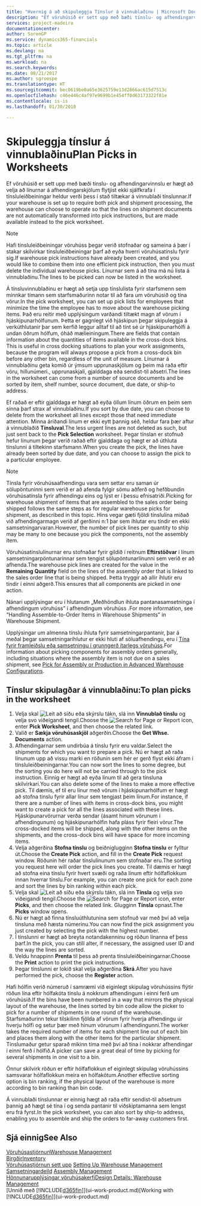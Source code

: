 ```yaml
---
title: "Hvernig á að skipuleggja Tínslur á vinnublaðinu | Microsoft Docs"
description: "Ef vöruhúsið er sett upp með bæði tínslu- og afhendingarvinnslu er hægt að velja að línurnar á afhendingarskjölum flytjist ekki sjálfkrafa í tínsluleiðbeiningar heldur verði þess í stað tiltækar á vinnublaði tínslunnar."
services: project-madeira
documentationcenter: 
author: SorenGP
ms.service: dynamics365-financials
ms.topic: article
ms.devlang: na
ms.tgt_pltfrm: na
ms.workload: na
ms.search.keywords: 
ms.date: 08/21/2017
ms.author: sgroespe
ms.translationtype: HT
ms.sourcegitcommit: bec0619be0a65e3625759e13d2866ac615d7513c
ms.openlocfilehash: c46e446c4af97e9699b1e454ff0d63173322f81e
ms.contentlocale: is-is
ms.lasthandoff: 01/30/2018

---
```

# <a name="plan-picks-in-worksheets"></a><span data-ttu-id="898e4-103">Skipuleggja tínslur á vinnublaðinu</span><span class="sxs-lookup"><span data-stu-id="898e4-103">Plan Picks in Worksheets</span></span>
<span data-ttu-id="898e4-104">Ef vöruhúsið er sett upp með bæði tínslu- og afhendingarvinnslu er hægt að velja að línurnar á afhendingarskjölum flytjist ekki sjálfkrafa í tínsluleiðbeiningar heldur verði þess í stað tiltækar á vinnublaði tínslunnar.</span><span class="sxs-lookup"><span data-stu-id="898e4-104">If your warehouse is set up to require both pick and shipment processing, the warehouse can choose to operate so that the lines on shipment documents are not automatically transformed into pick instructions, but are made available instead to the pick worksheet.</span></span>  

> [!NOTE]  
>  <span data-ttu-id="898e4-105">Hafi tínsluleiðbeiningar vöruhúss þegar verið stofnaðar og sameina á þær í stakar skilvirkar tínsluleiðbeiningar þarf að eyða hverri vöruhúsatínslu fyrir sig.</span><span class="sxs-lookup"><span data-stu-id="898e4-105">If warehouse pick instructions have already been created, and you would like to combine them into one efficient pick instruction, then you must delete the individual warehouse picks.</span></span> <span data-ttu-id="898e4-106">Línurnar sem á að tína má nú lista á vinnublaðinu.</span><span class="sxs-lookup"><span data-stu-id="898e4-106">The lines to be picked can now be listed in the worksheet.</span></span>  

<span data-ttu-id="898e4-107">Á tínsluvinnublaðinu er hægt að setja upp tínslulista fyrir starfsmenn sem minnkar tímann sem starfsmaðurinn notar til að fara um vöruhúsið og tína vörur.</span><span class="sxs-lookup"><span data-stu-id="898e4-107">In the pick worksheet, you can set up pick lists for employees that minimize the time the employee has to move about the warehouse picking items.</span></span> <span data-ttu-id="898e4-108">Það eru reitir með upplýsingum varðandi tiltækt magn af vörum í hjáskipunarhólfunum. Þetta er gagnlegt við hjáskipun þegar skipuleggja á verkúthlutanir þar sem kerfið leggur alltaf til að tínt sé úr hjáskipunarhólfi á undan öðrum hólfum, óháð mælieiningum.</span><span class="sxs-lookup"><span data-stu-id="898e4-108">There are fields that contain information about the quantities of items available in the cross-dock bins. This is useful in cross docking situations to plan your work assignments, because the program will always propose a pick from a cross-dock bin before any other bin, regardless of the unit of measure.</span></span> <span data-ttu-id="898e4-109">Línurnar á vinnublaðinu geta komið úr ýmsum upprunaskjölum og þeim má raða eftir vöru, hillunúmeri., upprunaskjali, gjalddaga eða sendist-til aðsetri.</span><span class="sxs-lookup"><span data-stu-id="898e4-109">The lines in the worksheet can come from a number of source documents and be sorted by item, shelf number, source document, due date, or ship-to address.</span></span>  

<span data-ttu-id="898e4-110">Ef raðað er eftir gjalddaga er hægt að eyða öllum línum öðrum en þeim sem sinna þarf strax af vinnublaðinu.</span><span class="sxs-lookup"><span data-stu-id="898e4-110">If you sort by due date, you can choose to delete from the worksheet all lines except those that need immediate attention.</span></span> <span data-ttu-id="898e4-111">Minna áríðandi línum er ekki eytt þannig séð, heldur fara þær aftur á vinnublaðið **Tínsluval**.</span><span class="sxs-lookup"><span data-stu-id="898e4-111">The less urgent lines are not deleted as such, but just sent back to the **Pick Selection** worksheet.</span></span> <span data-ttu-id="898e4-112">Þegar tínslan er stofnuð hefur línunum þegar verið raðað eftir gjalddaga og hægt er að úthluta tínslunni á tiltekinn starfsmann.</span><span class="sxs-lookup"><span data-stu-id="898e4-112">When you create the pick, the lines have already been sorted by due date, and you can choose to assign the pick to a particular employee.</span></span>  

> [!NOTE]  
>  <span data-ttu-id="898e4-113">Tínsla fyrir vöruhúsaafhendingu vara sem settar eru saman úr sölupöntuninni sem verið er að afenda fylgir sömu aðferð og hefðbundin vöruhúsatínsla fyrir afhendingu eins og lýst er í þessu efnisatriði.</span><span class="sxs-lookup"><span data-stu-id="898e4-113">Picking for warehouse shipment of items that are assembled to the sales order being shipped follows the same steps as for regular warehouse picks for shipment, as described in this topic.</span></span> <span data-ttu-id="898e4-114">Hins vegar gæti fjöldi tínslulína miðað við afhendingarmagn verið af gerðinni n:1 þar sem íhlutar eru tíndir en ekki samsetningarvaran.</span><span class="sxs-lookup"><span data-stu-id="898e4-114">However, the number of pick lines per quantity to ship may be many to one because you pick the components, not the assembly item.</span></span>  
>   
>  <span data-ttu-id="898e4-115">Vöruhúsatínslulínurnar eru stofnaðar fyrir gildið í reitnum **Eftirstöðvar** í línum samsetningarpöntunarinnar sem tengist sölupöntunarlínunni sem verið er að afhenda.</span><span class="sxs-lookup"><span data-stu-id="898e4-115">The warehouse pick lines are created for the value in the **Remaining Quantity** field on the lines of the assembly order that is linked to the sales order line that is being shipped.</span></span> <span data-ttu-id="898e4-116">Þetta tryggir að allir íhlutir eru tíndir í einni aðgerð.</span><span class="sxs-lookup"><span data-stu-id="898e4-116">This ensures that all components are picked in one action.</span></span>  
>   
>  <span data-ttu-id="898e4-117">Nánari upplýsingar eru í hlutanum „Meðhöndlun íhluta pantanasamsetninga í afhendingum vöruhúss” í afhendingum vöruhúss .</span><span class="sxs-lookup"><span data-stu-id="898e4-117">For more information, see “Handling Assemble-to-Order Items in Warehouse Shipments” in Warehouse Shipment.</span></span>  
>   
>  <span data-ttu-id="898e4-118">Upplýsingar um almenna tínslu íhluta fyrir samsetningarpantanir, þar á meðal þegar samsetningaríhlutur er ekki hluti af söluafhendingu, eru í [Tína fyrir framleiðslu eða samsetningu í grunngerð ítarlegs vöruhúss](warehouse-how-to-pick-for-internal-operations-in-advanced-warehousing.md).</span><span class="sxs-lookup"><span data-stu-id="898e4-118">For information about picking components for assembly orders generally, including situations where the assembly item is not due on a sales shipment, see [Pick for Assembly or Production in Advanced Warehouse Configurations](warehouse-how-to-pick-for-internal-operations-in-advanced-warehousing.md).</span></span>  

## <a name="to-plan-picks-in-the-worksheet"></a><span data-ttu-id="898e4-119">Tínslur skipulagðar á vinnublaðinu:</span><span class="sxs-lookup"><span data-stu-id="898e4-119">To plan picks in the worksheet</span></span>  
1.  <span data-ttu-id="898e4-120">Velja skal ![Leit að síðu eða skýrslu](media/ui-search/search_small.png "Leit að síðu eða skýrslu táknið") tákn, slá inn **Vinnublað tínslu** og velja svo viðeigandi tengil.</span><span class="sxs-lookup"><span data-stu-id="898e4-120">Choose the ![Search for Page or Report](media/ui-search/search_small.png "Search for Page or Report icon") icon, enter **Pick Worksheet**, and then choose the related link.</span></span>  
2.  <span data-ttu-id="898e4-121">Valið er **Sækja vöruhúsaskjöl** aðgerðin.</span><span class="sxs-lookup"><span data-stu-id="898e4-121">Choose the **Get Whse. Documents** action.</span></span>  
3.  <span data-ttu-id="898e4-122">Afhendingarnar sem undirbúa á tínslu fyrir eru valdar.</span><span class="sxs-lookup"><span data-stu-id="898e4-122">Select the shipments for which you want to prepare a pick.</span></span> <span data-ttu-id="898e4-123">Nú er hægt að raða línunum upp að vissu marki en röðunin sem hér er gerð flyst ekki áfram í tínsluleiðbeiningarnar.</span><span class="sxs-lookup"><span data-stu-id="898e4-123">You can now sort the lines to some degree, but the sorting you do here will not be carried through to the pick instruction.</span></span> <span data-ttu-id="898e4-124">Einnig er hægt að eyða línum til að gera tínsluna skilvirkari.</span><span class="sxs-lookup"><span data-stu-id="898e4-124">You can also delete some of the lines to make a more effective pick.</span></span> <span data-ttu-id="898e4-125">Til dæmis, ef til eru línur með vörum í hjáskipunarhólfum er hægt að stofna tínslu fyrir allar línur sem tengjast þeim línum.</span><span class="sxs-lookup"><span data-stu-id="898e4-125">For instance, if there are a number of lines with items in cross-dock bins, you might want to create a pick for all the lines associated with these lines.</span></span> <span data-ttu-id="898e4-126">Hjáskipunarvörurnar verða sendar (ásamt hinum vörunum í afhendingunum) og hjáskipunarhólfin hafa pláss fyrir fleiri vörur.</span><span class="sxs-lookup"><span data-stu-id="898e4-126">The cross-docked items will be shipped, along with the other items on the shipments, and the cross-dock bins will have space for more incoming items.</span></span>  
4.  <span data-ttu-id="898e4-127">Velja aðgerðina **Stofna tínslu** og beiðniglugginn **Stofna tínslu** er fylltur út.</span><span class="sxs-lookup"><span data-stu-id="898e4-127">Choose the **Create Pick** action, and fill in the **Create Pick** request window.</span></span> <span data-ttu-id="898e4-128">Röðunin hér raðar tínslulínunum sem stofnaðar eru.</span><span class="sxs-lookup"><span data-stu-id="898e4-128">The sorting you request here will order the pick lines you create.</span></span> <span data-ttu-id="898e4-129">Til dæmis er hægt að stofna eina tínslu fyrir hvert svæði og raða línum eftir hólfaflokkum innan hverrar tínslu.</span><span class="sxs-lookup"><span data-stu-id="898e4-129">For example, you can create one pick for each zone and sort the lines by bin ranking within each pick.</span></span>  
5.  <span data-ttu-id="898e4-130">Velja skal ![Leit að síðu eða skýrslu](media/ui-search/search_small.png "Leit að síðu eða skýrslu táknið") tákn, slá inn **Tínsla** og velja svo viðeigandi tengil.</span><span class="sxs-lookup"><span data-stu-id="898e4-130">Choose the ![Search for Page or Report](media/ui-search/search_small.png "Search for Page or Report icon") icon, enter **Picks**, and then choose the related link.</span></span> <span data-ttu-id="898e4-131">Glugginn **Tínsla** opnast.</span><span class="sxs-lookup"><span data-stu-id="898e4-131">The **Picks** window opens.</span></span>  
6.  <span data-ttu-id="898e4-132">Nú er hægt að finna tínsluúthlutunina sem stofnuð var með því að velja tínsluna með hæsta númerinu.</span><span class="sxs-lookup"><span data-stu-id="898e4-132">You can now find the pick assignment you just created by selecting the pick with the highest number.</span></span>  
7.  <span data-ttu-id="898e4-133">Í tínslunni er hægt að breyta notandakenninu og röðun línanna ef þess þarf.</span><span class="sxs-lookup"><span data-stu-id="898e4-133">In the pick, you can still alter, if necessary, the assigned user ID and the way the lines are sorted.</span></span>  
8.  <span data-ttu-id="898e4-134">Veldu hnappinn **Prenta** til þess að prenta tínsluleiðbeiningarnar.</span><span class="sxs-lookup"><span data-stu-id="898e4-134">Choose the **Print** action to print the pick instructions.</span></span>  
9. <span data-ttu-id="898e4-135">Þegar tínslunni er lokið skal velja aðgerðina **Skrá**.</span><span class="sxs-lookup"><span data-stu-id="898e4-135">After you have performed the pick, choose the **Register** action.</span></span>  

<span data-ttu-id="898e4-136">Hafi hólfin verið númeruð í samræmi við eiginlegt skipulag vöruhússins flýtir röðun lína eftir hólfakóta tínslu á nokkrum afhendingum í einni ferð um vöruhúsið.</span><span class="sxs-lookup"><span data-stu-id="898e4-136">If the bins have been numbered in a way that mirrors the physical layout of the warehouse, the lines sorted by bin code allow the picker to pick for a number of shipments in one round of the warehouse.</span></span> <span data-ttu-id="898e4-137">Starfsmaðurinn tekur tilskilinn fjölda af vörum fyrir hverja afhendingu úr hverju hólfi og setur þær með hinum vörunum í afhendingunni.</span><span class="sxs-lookup"><span data-stu-id="898e4-137">The worker takes the required number of items for each shipment line out of each bin and places them along with the other items for the particular shipment.</span></span> <span data-ttu-id="898e4-138">Tínslumaður getur sparað mikinn tíma með því að tína í nokkrar afhendingar í einni ferð í hólfið.</span><span class="sxs-lookup"><span data-stu-id="898e4-138">A picker can save a great deal of time by picking for several shipments in one visit to a bin.</span></span>  

<span data-ttu-id="898e4-139">Önnur skilvirk röðun er eftir hólfaflokkun ef eiginlegt skipulag vöruhússins samsvarar hólfaflokkun meira en hólfakótum.</span><span class="sxs-lookup"><span data-stu-id="898e4-139">Another effective sorting option is bin ranking, if the physical layout of the warehouse is more according to bin ranking than bin code.</span></span>  

<span data-ttu-id="898e4-140">Á vinnublaði tínslunnar er einnig hægt að raða eftir sendist-til aðsetrum þannig að hægt sé tína í og senda pantanir til viðskiptamanna sem lengst eru frá fyrst.</span><span class="sxs-lookup"><span data-stu-id="898e4-140">In the pick worksheet, you can also sort by ship-to address, enabling you to assemble and ship the orders to far-away customers first.</span></span>  

## <a name="see-also"></a><span data-ttu-id="898e4-141">Sjá einnig</span><span class="sxs-lookup"><span data-stu-id="898e4-141">See Also</span></span>
[<span data-ttu-id="898e4-142">Vöruhúsastjórnun</span><span class="sxs-lookup"><span data-stu-id="898e4-142">Warehouse Management</span></span>](warehouse-manage-warehouse.md)  
[<span data-ttu-id="898e4-143">Birgðir</span><span class="sxs-lookup"><span data-stu-id="898e4-143">Inventory</span></span>](inventory-manage-inventory.md)  
<span data-ttu-id="898e4-144">[Vöruhúsastjórnun sett upp](warehouse-setup-warehouse.md)   </span><span class="sxs-lookup"><span data-stu-id="898e4-144">[Setting Up Warehouse Management](warehouse-setup-warehouse.md)   </span></span>  
<span data-ttu-id="898e4-145">[Samsetningardeild](assembly-assemble-items.md)  </span><span class="sxs-lookup"><span data-stu-id="898e4-145">[Assembly Management](assembly-assemble-items.md)  </span></span>  
[<span data-ttu-id="898e4-146">Hönnunarupplýsingar vöruhúsakerfi</span><span class="sxs-lookup"><span data-stu-id="898e4-146">Design Details: Warehouse Management</span></span>](design-details-warehouse-management.md)  
<span data-ttu-id="898e4-147">[Unnið með [!INCLUDE[d365fin](includes/d365fin_md.md)]](ui-work-product.md)</span><span class="sxs-lookup"><span data-stu-id="898e4-147">[Working with [!INCLUDE[d365fin](includes/d365fin_md.md)]](ui-work-product.md)</span></span>

